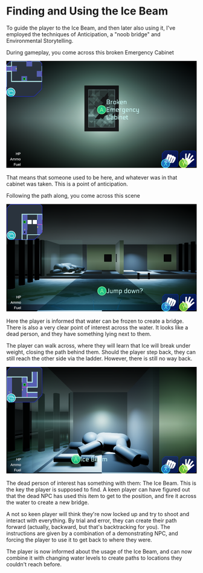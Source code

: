 # Finding and Using the Ice Beam

To guide the player to the Ice Beam, and then later also using it, I've employed the techniques of Anticipation, a "noob bridge" and Environmental Storytelling.

During gameplay, you come across this broken Emergency Cabinet

![Captain Obvious says that it's indeed a Broken Emergency Cabinet](<../.gitbook/assets/image (8).png>)

That means that someone used to be here, and whatever was in that cabinet was taken. This is a point of anticipation.

Following the path along, you come across this scene

![You're standing on a ledge, and there's ice on the water. What will you do?](<../.gitbook/assets/image (4).png>)

Here the player is informed that water can be frozen to create a bridge. There is also a very clear point of interest across the water. It looks like a dead person, and they have something lying next to them.

The player can walk across, where they will learn that Ice will break under weight, closing the path behind them. Should the player step back, they can still reach the other side via the ladder. However, there is still no way back.

![Alas, poor Vernaxx- wait, we already did that joke.](<../.gitbook/assets/image (6) (1).png>)

The dead person of interest has something with them: The Ice Beam. This is the key the player is supposed to find. A keen player can have figured out that the dead NPC has used this item to get to the position, and fire it across the water to create a new bridge.

A not so keen player will think they're now locked up and try to shoot and interact with everything. By trial and error, they can create their path forward (actually, backward, but that's backtracking for you). The instructions are given by a combination of a demonstrating NPC, and forcing the player to use it to get back to where they were.

The player is now informed about the usage of the Ice Beam, and can now combine it with changing water levels to create paths to locations they couldn't reach before.
